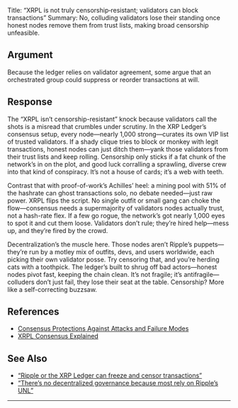 Title: “XRPL is not truly censorship‑resistant; validators can block transactions”
Summary: No, colluding validators lose their standing once honest nodes remove them from trust lists, making broad censorship unfeasible.

## Argument  
Because the ledger relies on validator agreement, some argue that an orchestrated group could suppress or reorder transactions at will.

## Response  
The “XRPL isn’t censorship-resistant” knock because validators call the shots is a misread that crumbles under scrutiny. In the XRP Ledger’s consensus setup, every node—nearly 1,000 strong—curates its own VIP list of trusted validators. If a shady clique tries to block or monkey with legit transactions, honest nodes can just ditch them—yank those validators from their trust lists and keep rolling. Censorship only sticks if a fat chunk of the network’s in on the plot, and good luck corralling a sprawling, diverse crew into that kind of conspiracy. It’s not a house of cards; it’s a web with teeth.

Contrast that with proof-of-work’s Achilles’ heel: a mining pool with 51% of the hashrate can ghost transactions solo, no debate needed—just raw power. XRPL flips the script. No single outfit or small gang can choke the flow—consensus needs a supermajority of validators nodes actually trust, not a hash-rate flex. If a few go rogue, the network’s got nearly 1,000 eyes to spot it and cut them loose. Validators don’t rule; they’re hired help—mess up, and they’re fired by the crowd.

Decentralization’s the muscle here. Those nodes aren’t Ripple’s puppets—they’re run by a motley mix of outfits, devs, and users worldwide, each picking their own validator posse. Try censoring that, and you’re herding cats with a toothpick. The ledger’s built to shrug off bad actors—honest nodes pivot fast, keeping the chain clean. It’s not fragile; it’s antifragile—colluders don’t just fail, they lose their seat at the table. Censorship? More like a self-correcting buzzsaw.

## References
- [Consensus Protections Against Attacks and Failure Modes](https://xrpl.org/docs/concepts/consensus-protocol/consensus-protections)
- [XRPL Consensus Explained](https://xrpl.org/consensus.html)

## See Also
- [“Ripple or the XRP Ledger can freeze and censor transactions”](ripple-or-the-xrp-ledger-can-freeze-and-censor-transactions.html)
- [“There’s no decentralized governance because most rely on Ripple’s UNL”](theres-no-decentralized-governance-because-most-rely-on-ripples-unl.html)

---

